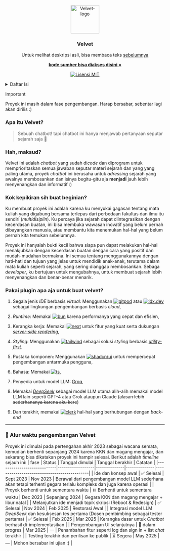 <!--
  Ucapan terimakaih kepada [othneildrew](https://github.com/othneildrew/Best-README-Template)
  dan [race2infinity](https://github.com/race2infinity/The-Documentation-Compendium).
  Untuk referensi lebih lanjut, bisa melihat ke deskripsi ``readme`` mereka masing-masing...
-->

<p align="center">
  <img src="/core/app/favicon.ico" alt="Velvet-logo" width="90" height="90" />
</p>

<h3 align="center">Velvet</h3>

<p align="center">
  Untuk melihat deskripsi asli, bisa membaca teks <a href="/readme.md">sebelumnya</a>
</p>

<p align="center">
  <a href="https://github.com/archangel-12/velvet/core"><strong>kode sumber bisa diakses disini »</strong></a>
</p>

<p align="center">
  <a href="/LICENSE">
    <img src="https://img.shields.io/badge/lisensi-MIT-blue.svg" alt="Lisensi MIT" />
  </a>
</p>

<details>
    <summary>Daftar Isi</summary>
    <ol>
        <li>
            <a href="#apa-itu-velvet">Apa itu Velvet?</a>
        </li>
        <li>
            <a href="#hah-maksud">Hah, maksud?</a>
        </li>
        <li>
            <a href="#kok-kepikiran-sih-buat-beginian">Kok kepikiran sih buat beginian?</a>
        </li>
        <li><a href="#pakai-plugin-apa-aja-untuk-buat-velvet">Pakai plugin apa aja untuk buat velvet?</a></li>
        <li><a href="#📘-alur-waktu-pengembangan-Velvet">📘 Alur waktu pengembangan Velvet</a></li>
    </ol>
</details>

> [!IMPORTANT]  
> Proyek ini masih dalam fase pengembangan. Harap bersabar, sebentar lagi akan dirilis :)

### Apa itu Velvet?
> Sebuah chatbot! tapi chatbot ini hanya menjawab pertanyaan seputar sejarah saja 🤗

### Hah, maksud?
Velvet ini adalah *chatbot* yang sudah di*code* dan diprogram untuk memprioritaskan semua jawaban seputar materi sejarah dan yang yang paling utama, proyek *chatbot* ini berusaha untuk *adressing* sejarah yang awalnya membosankan dan isinya begitu-gitu aja __menjadi__ jauh lebih menyenangkan dan informatif :)

### Kok kepikiran sih buat beginian?
Ku membuat proyek ini adalah karena ku menyukai gagasan tentang mata kuliah yang digabung bersama terlepas dari perbedaan fakultas dan ilmu itu sendiri (*multidisiplin*). Ku percaya jika sejarah dapat diintegrasikan dengan kecerdasan buatan, ini bisa membuka wawasan inovatif yang belum pernah dibayangkan manusia, atau membantu kita menemukan hal-hal yang belum pernah kita temukan sebelumnya.

Proyek ini hanyalah bukti kecil bahwa siapa pun dapat melakukan hal-hal menakjubkan dengan kecerdasan buatan dengan cara yang positif dan mudah-mudahan bermakna. Ini semua tentang menggunakannya dengan hati-hati dan tujuan yang jelas untuk mendidik anak-anak, terutama dalam mata kuliah seperti sejarah, yang sering dianggap membosankan. Sebaga *developer*, ku bertujuan untuk mengubahnya, untuk membuat sejarah lebih menyenangkan dan benar-benar menarik.

### Pakai plugin apa aja untuk buat velvet?
   1. Segala jenis *IDE* berbasis *virtual*: Menggunakan <a href="https://gitpod.io/"><img src="https://img.shields.io/badge/-Gitpod-orange?logo=gitpod&logoColor=white&label=" alt="gitpod" /></a> atau <a href="https://idx.dev/"><img src="https://img.shields.io/badge/Project%20Idx-beta-blue?logo=googlecloud&logoColor=white" alt="idx.dev"/></a> sebagai lingkungan pengembangan berbasis *cloud*,

   2. *Runtime*: Memakai <a href="https://bun.sh/"><img src="https://img.shields.io/badge/Bun-%23000000.svg?logo=bun&logoColor=white" alt="bun"></a> karena performanya yang cepat dan efisien,

   3. Kerangka kerja: Memakai <a href="https://nextjs.org/"><img src="https://img.shields.io/badge/Next.js-%23000000.svg?logo=next.js&logoColor=white" alt="next"></a> untuk fitur yang kuat serta dukungan [*server-side rendering*](https://nextjs.org/docs/pages/building-your-application/rendering/server-side-rendering),

   4. *Styling*: Menggunakan <a href="https://tailwindcss.com/"><img src="https://img.shields.io/badge/tailwind.css-%2338B2AC.svg?logo=tailwindcss&logoColor=white" alt="tailwind"></a> sebagai solusi *styling* berbasis [*utility-first*](https://tailwindcss.com/docs/styling-with-utility-classes).
   
   5. Pustaka komponen: Menggunakan <a href="https://ui.shadcn.com/"><img src="https://img.shields.io/badge/shadcn/ui-%2318181B.svg?logo=vercel&logoColor=white" alt="shadcn/ui"></a> untuk mempercepat pengembangan antarmuka pengguna,

   6. Bahasa: Memakai <a href="https://www.typescriptlang.org/"><img src="https://img.shields.io/badge/TypeScript-%23007ACC.svg?logo=typescript&logoColor=white" alt="ts"></a>,

   7. Penyedia untuk model LLM: [Groq](https://groq.com/),

   8. Memakai [*DeepSeek*](https://www.deepseek.com/) sebagai model LLM utama alih-alih memakai model LLM lain seperti GPT-4 atau Grok ataupun Claude (~~alasan lebih sederhananya karena aku kere~~)

   9. Dan terakhir, memakai <a href="https://dashboard.clerk.com/"><img src="https://img.shields.io/badge/Clerk-6C47FF?logo=clerk&logoColor=white" alt="clerk"></a> hal-hal yang berhubungan dengan *back-end* 
---

### 📘 Alur waktu pengembangan Velvet
Proyek ini dimulai pada pertengahan akhir 2023 sebagai wacana semata, kemudian berhenti sepanjang 2024 karena KKN dan magang mengajar, dan sekarang bisa dikatakan proyek ini hampir selesai. Berikut adalah *timeline* sejauh ini:
| fase               | Status          | Tanggal dimulai | Tanggal berakhir | Catatan                                      |
|----------------------------|------------------|--------------|--------------|---------------------------------------------|
| Ide dan konsep awal    | ✅ Selesai     | Sept 2023     |  Nov 2023     | Berawal dari pengembangan model LLM sederhana akan tetapi terhenti gegara terlalu kompleks dan juga karena operasi         |
| Proyek berhenti untuk sementara waktu             | ⏸️ Berhenti untuk sementara waktu       | Dec 2023     | Sepanjang 2024     | Gegara KKN dan magang mengajar + libur natal       |
| Melanjutkan ide menjadi topik skripsi (Reboot & Redesign)          | ✅ Selesai     | Nov 2024     | Feb 2025     | Restorasi Awal     |
| Integrasi model LLM *DeepSeek* dan kesuksesan tes pertama (Dosen pembimbing sebagai tester pertama) | ✅ Selesai     | Feb 2025     | Mar 2025     | Kerangka dasar untuk *Chatbot* berhasil di-implementasikan                 |
| Pengembangan UI selanjutnya       | 🔄 dalam progres   | Mar 2025     | —      | Penambahan fitur seperti log dan sign in + list *chat* terakhir                |
| Testing terakhir dan perilisan ke publik     | ⏳ Segera   | May 2025     | —            | Mohon bersabar ini ujian :)                         |